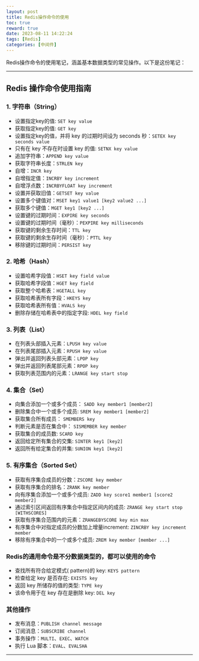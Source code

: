 ```yaml
---
layout: post
title: Redis操作命令的使用
toc: true
reward: true
date: 2023-08-11 14:22:24
tags: [Redis]
categories: [中间件]
---
```

Redis操作命令的使用笔记，涵盖基本数据类型的常见操作。以下是这份笔记：

---

## Redis 操作命令使用指南

### 1. 字符串（String）

- 设置指定key的值: `SET key value`
- 获取指定key的值: `GET key`
- 设置指定key的值，并将 key 的过期时间设为 seconds 秒：`SETEX key seconds value`
- 只有在 key 不存在时设置 key 的值: `SETNX key value`
- 追加字符串：`APPEND key value`
- 获取字符串长度：`STRLEN key`
- 自增：`INCR key`
- 自增指定值：`INCRBY key increment`
- 自增浮点数：`INCRBYFLOAT key increment`
- 设置并获取旧值：`GETSET key value`
- 设置多个键值对：`MSET key1 value1 [key2 value2 ...]`
- 获取多个键值：`MGET key1 [key2 ...]`
- 设置键的过期时间：`EXPIRE key seconds`
- 设置键的过期时间（毫秒）：`PEXPIRE key milliseconds`
- 获取键的剩余生存时间：`TTL key`
- 获取键的剩余生存时间（毫秒）：`PTTL key`
- 移除键的过期时间：`PERSIST key`	
<!-- more -->

### 2. 哈希（Hash）

- 设置哈希字段值：`HSET key field value`
- 获取哈希字段值：`HGET key field`
- 获取整个哈希表：`HGETALL key`
- 获取哈希表所有字段：`HKEYS key`
- 获取哈希表所有值：`HVALS key`
- 删除存储在哈希表中的指定字段: `HDEL key field	`

### 3. 列表（List）

- 在列表头部插入元素：`LPUSH key value`
- 在列表尾部插入元素：`RPUSH key value`
- 弹出并返回列表头部元素：`LPOP key`
- 弹出并返回列表尾部元素：`RPOP key`
- 获取列表范围内的元素：`LRANGE key start stop`

### 4. 集合（Set）

- 向集合添加一个或多个成员：     `SADD key member1 [member2]`
- 删除集合中一个或多个成员:     `SREM key member1 [member2]`
- 获取集合所有成员：           `SMEMBERS key`
- 判断元素是否在集合中：        `SISMEMBER key member`
- 获取集合的成员数:            `SCARD key`
- 返回给定所有集合的交集:       `SINTER key1 [key2]`
- 返回所有给定集合的并集:       `SUNION key1 [key2] 	` 

### 5. 有序集合（Sorted Set）

- 获取有序集合成员的分数：`ZSCORE key member`
- 获取有序集合的排名：`ZRANK key member`
- 向有序集合添加一个或多个成员: `ZADD key score1 member1 [score2 member2]`
- 通过索引区间返回有序集合中指定区间内的成员: `ZRANGE key start stop [WITHSCORES]`
- 获取有序集合范围内的元素：`ZRANGEBYSCORE key min max`		
- 有序集合中对指定成员的分数加上增量increment: `ZINCRBY key increment member`			 
- 移除有序集合中的一个或多个成员:   `ZREM key member [member ...] `			

### Redis的通用命令是不分数据类型的，都可以使用的命令
- 查找所有符合给定模式( pattern)的 key:  `KEYS pattern`		
- 检查给定 key 是否存在: `EXISTS key`	
- 返回 key 所储存的值的类型: `TYPE key`
- 该命令用于在 key 存在是删除 key: `DEL key`

### 其他操作

- 发布消息：`PUBLISH channel message`
- 订阅消息：`SUBSCRIBE channel`
- 事务操作：`MULTI`、`EXEC`、`WATCH`
- 执行 Lua 脚本：`EVAL`、`EVALSHA`


---
